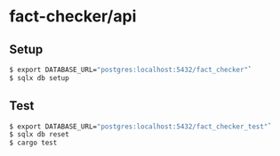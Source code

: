 # fact-checker/api

## Setup

```sh
$ export DATABASE_URL="postgres:localhost:5432/fact_checker"`
$ sqlx db setup
```

## Test

```sh
$ export DATABASE_URL="postgres:localhost:5432/fact_checker_test"`
$ sqlx db reset
$ cargo test
```

